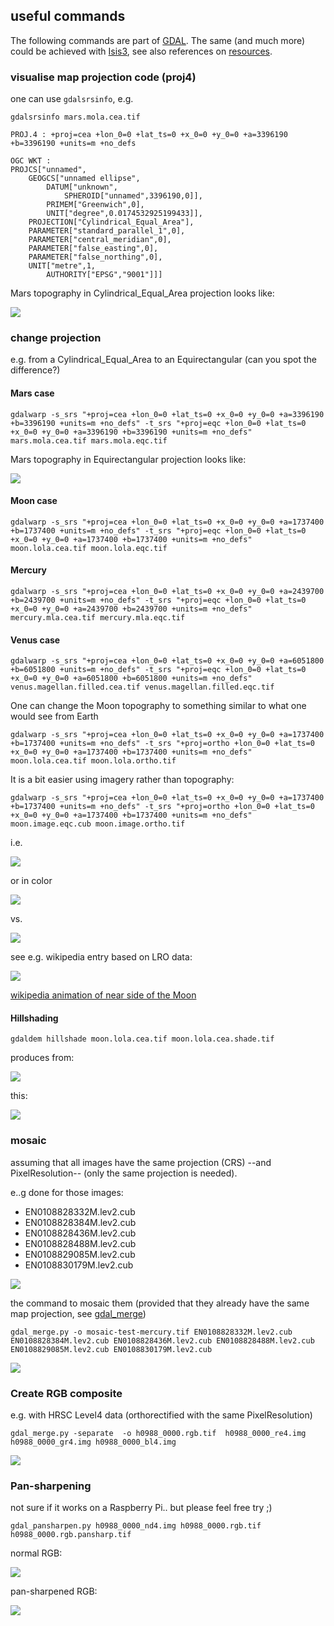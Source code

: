 ## useful commands

The following commands are part of [GDAL](https://www.gdal.org). The same (and much more) could be achieved with [Isis3](https://isis.astrogeology.usgs.gov), see also references on [resources](resources.md).

### visualise  map projection code (proj4)

one can use ```gdalsrsinfo```, e.g.

```
gdalsrsinfo mars.mola.cea.tif

PROJ.4 : +proj=cea +lon_0=0 +lat_ts=0 +x_0=0 +y_0=0 +a=3396190 +b=3396190 +units=m +no_defs

OGC WKT :
PROJCS["unnamed",
    GEOGCS["unnamed ellipse",
        DATUM["unknown",
            SPHEROID["unnamed",3396190,0]],
        PRIMEM["Greenwich",0],
        UNIT["degree",0.0174532925199433]],
    PROJECTION["Cylindrical_Equal_Area"],
    PARAMETER["standard_parallel_1",0],
    PARAMETER["central_meridian",0],
    PARAMETER["false_easting",0],
    PARAMETER["false_northing",0],
    UNIT["metre",1,
        AUTHORITY["EPSG","9001"]]]
```

Mars topography in Cylindrical_Equal_Area projection looks like:

<img src="images/mars-topo-cea.jpg">

### change projection

e.g. from a Cylindrical_Equal_Area to an Equirectangular (can you spot the difference?)

#### Mars case

```
gdalwarp -s_srs "+proj=cea +lon_0=0 +lat_ts=0 +x_0=0 +y_0=0 +a=3396190 +b=3396190 +units=m +no_defs" -t_srs "+proj=eqc +lon_0=0 +lat_ts=0 +x_0=0 +y_0=0 +a=3396190 +b=3396190 +units=m +no_defs" mars.mola.cea.tif mars.mola.eqc.tif
```

Mars topography in Equirectangular projection looks like:

<img src="images/mars-topo-eqc.jpg">

#### Moon case

```
gdalwarp -s_srs "+proj=cea +lon_0=0 +lat_ts=0 +x_0=0 +y_0=0 +a=1737400 +b=1737400 +units=m +no_defs" -t_srs "+proj=eqc +lon_0=0 +lat_ts=0 +x_0=0 +y_0=0 +a=1737400 +b=1737400 +units=m +no_defs" moon.lola.cea.tif moon.lola.eqc.tif
```

#### Mercury

```
gdalwarp -s_srs "+proj=cea +lon_0=0 +lat_ts=0 +x_0=0 +y_0=0 +a=2439700 +b=2439700 +units=m +no_defs" -t_srs "+proj=eqc +lon_0=0 +lat_ts=0 +x_0=0 +y_0=0 +a=2439700 +b=2439700 +units=m +no_defs" mercury.mla.cea.tif mercury.mla.eqc.tif
```

#### Venus case

```
gdalwarp -s_srs "+proj=cea +lon_0=0 +lat_ts=0 +x_0=0 +y_0=0 +a=6051800 +b=6051800 +units=m +no_defs" -t_srs "+proj=eqc +lon_0=0 +lat_ts=0 +x_0=0 +y_0=0 +a=6051800 +b=6051800 +units=m +no_defs" venus.magellan.filled.cea.tif venus.magellan.filled.eqc.tif
```

One can change the Moon topography to something similar to what one would see from Earth

```
gdalwarp -s_srs "+proj=cea +lon_0=0 +lat_ts=0 +x_0=0 +y_0=0 +a=1737400 +b=1737400 +units=m +no_defs" -t_srs "+proj=ortho +lon_0=0 +lat_ts=0 +x_0=0 +y_0=0 +a=1737400 +b=1737400 +units=m +no_defs" moon.lola.cea.tif moon.lola.ortho.tif
```

It is a bit easier using imagery rather than topography:


```
gdalwarp -s_srs "+proj=cea +lon_0=0 +lat_ts=0 +x_0=0 +y_0=0 +a=1737400 +b=1737400 +units=m +no_defs" -t_srs "+proj=ortho +lon_0=0 +lat_ts=0 +x_0=0 +y_0=0 +a=1737400 +b=1737400 +units=m +no_defs" moon.image.eqc.cub moon.image.ortho.tif
```

i.e.

<img src="images/moon-topo-ortho.png">

or in color

<img src="images/moon-topo-ortho-color.png">

vs.

<img src="images/moon-image-ortho.png">


see e.g. wikipedia entry based on LRO data:

<img src="https://upload.wikimedia.org/wikipedia/commons/c/c9/Moon_nearside_LRO.jpg">

[wikipedia animation of near side of the Moon](https://en.wikipedia.org/wiki/Near_side_of_the_Moon#/media/File:Lunar_libration_with_phase_Oct_2007_450px.gif)

#### Hillshading

```
gdaldem hillshade moon.lola.cea.tif moon.lola.cea.shade.tif
```

produces from:

<img src="images/moon-topo-cea.png">

this:

<img src="images/moon-shade-cea.png">


### mosaic

assuming that all images have the same projection (CRS) --and PixelResolution-- (only the same projection is needed).

e..g done for those images:

* EN0108828332M.lev2.cub
* EN0108828384M.lev2.cub
* EN0108828436M.lev2.cub
* EN0108828488M.lev2.cub
* EN0108829085M.lev2.cub
* EN0108830179M.lev2.cub

<img src="images/mercury-images.png">

the command to mosaic them (provided that they  already have the same map projection, see [gdal_merge](https://www.gdal.org/gdal_merge.html))
```
gdal_merge.py -o mosaic-test-mercury.tif EN0108828332M.lev2.cub EN0108828384M.lev2.cub EN0108828436M.lev2.cub EN0108828488M.lev2.cub EN0108829085M.lev2.cub EN0108830179M.lev2.cub
```

<img src="images/mercury-mosaic.png">

### Create RGB composite

e.g. with HRSC Level4 data (orthorectified with the same PixelResolution)

```
gdal_merge.py -separate  -o h0988_0000.rgb.tif  h0988_0000_re4.img h0988_0000_gr4.img h0988_0000_bl4.img

```

<img src="images/rgb-hrsc.png">

### Pan-sharpening

not sure if it works on a Raspberry Pi.. but please feel free try ;)

```
gdal_pansharpen.py h0988_0000_nd4.img h0988_0000.rgb.tif h0988_0000.rgb.pansharp.tif
```
normal RGB:

<img src="images/rgb-hrsc-closeup.png">

pan-sharpened RGB:

<img src="images/rgb-hrsc-closeup-pansharp.png">
